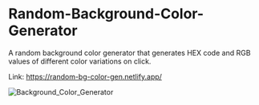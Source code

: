 # Random-Background-Color-Generator
A random background color generator that generates HEX code and RGB values of different color variations on click.

Link: https://random-bg-color-gen.netlify.app/

![Background_Color_Generator](https://user-images.githubusercontent.com/46662771/115975861-6c754400-a560-11eb-8b01-759829ae18be.png)
